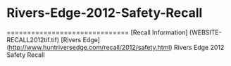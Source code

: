 # **Rivers-Edge-2012-Safety-Recall**
==============================
[Recall Information] (WEBSITE-RECALL2012tif.tif)
[Rivers Edge] (http://www.huntriversedge.com/recall/2012/safety.html)
Rivers Edge 2012 Safety Recall